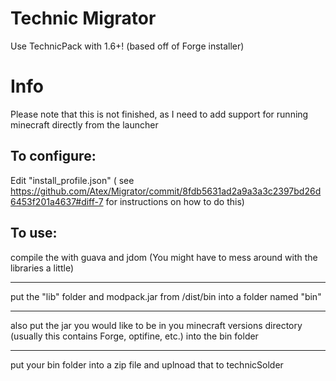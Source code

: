 Technic Migrator
================

Use TechnicPack with 1.6+!
(based off of Forge installer)

Info
====

Please note that this is not finished, as I need to add support
for running minecraft directly from the launcher

To configure:
-------------

Edit "install_profile.json"
( see https://github.com/Atex/Migrator/commit/8fdb5631ad2a9a3a3c2397bd26d6453f201a4637#diff-7 for instructions on how to do this)

To use:
-------

compile the with guava and jdom (You might have to mess around with the libraries a little)
___________________
put the "lib" folder and modpack.jar from /dist/bin into a folder named "bin"
___________________
also put the jar you would like to be in you minecraft versions directory (usually this contains Forge, optifine, etc.) into the bin folder
___________________
put your bin folder into a zip file and uplnoad that to technicSolder

